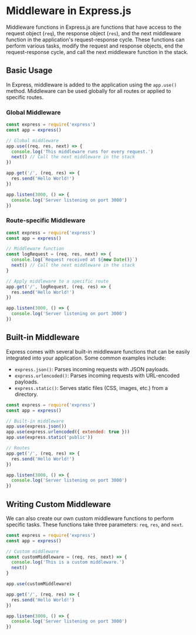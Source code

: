 # Middleware in Express.js

Middleware functions in Express.js are functions that have access to the request object (`req`), the response object (`res`), and the next middleware function in the application's request-response cycle. These functions can perform various tasks, modify the request and response objects, end the request-response cycle, and call the next middleware function in the stack.

## Basic Usage

In Express, middleware is added to the application using the `app.use()` method. Middleware can be used globally for all routes or applied to specific routes.

### Global Middleware

```javascript
const express = require('express')
const app = express()

// Global middleware
app.use((req, res, next) => {
  console.log('This middleware runs for every request.')
  next() // Call the next middleware in the stack
})

app.get('/', (req, res) => {
  res.send('Hello World!')
})

app.listen(3000, () => {
  console.log('Server listening on port 3000')
})
```

### Route-specific Middleware

```javascript
const express = require('express')
const app = express()

// Middleware function
const logRequest = (req, res, next) => {
  console.log(`Request received at ${new Date()}`)
  next() // Call the next middleware in the stack
}

// Apply middleware to a specific route
app.get('/', logRequest, (req, res) => {
  res.send('Hello World!')
})

app.listen(3000, () => {
  console.log('Server listening on port 3000')
})
```

## Built-in Middleware

Express comes with several built-in middleware functions that can be easily integrated into your application. Some common examples include:

- `express.json()`: Parses incoming requests with JSON payloads.
- `express.urlencoded()`: Parses incoming requests with URL-encoded payloads.
- `express.static()`: Serves static files (CSS, images, etc.) from a directory.

```javascript
const express = require('express')
const app = express()

// Built-in middleware
app.use(express.json())
app.use(express.urlencoded({ extended: true }))
app.use(express.static('public'))

// Routes
app.get('/', (req, res) => {
  res.send('Hello World!')
})

app.listen(3000, () => {
  console.log('Server listening on port 3000')
})
```

## Writing Custom Middleware

We can also create our own custom middleware functions to perform specific tasks. These functions take three parameters: `req`, `res`, and `next`.

```javascript
const express = require('express')
const app = express()

// Custom middleware
const customMiddleware = (req, res, next) => {
  console.log('This is a custom middleware.')
  next()
}

app.use(customMiddleware)

app.get('/', (req, res) => {
  res.send('Hello World!')
})

app.listen(3000, () => {
  console.log('Server listening on port 3000')
})
```
